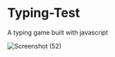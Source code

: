 # Typing-Test
A typing game built with javascript

![Screenshot (52)](https://user-images.githubusercontent.com/32243436/56078759-65f85180-5e09-11e9-8d69-970c8f027e45.png)

